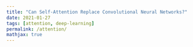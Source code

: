 ```yaml
---
title: "Can Self-Attention Replace Convolutional Neural Networks?"
date: 2021-01-27
tags: [attention, deep-learning]
permalink: /attention/
mathjax: true
---
```


